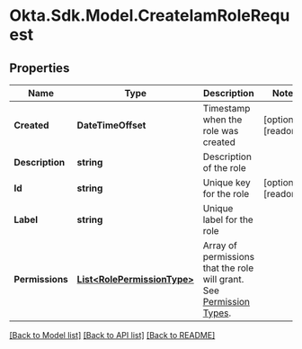 # Okta.Sdk.Model.CreateIamRoleRequest

## Properties

Name | Type | Description | Notes
------------ | ------------- | ------------- | -------------
**Created** | **DateTimeOffset** | Timestamp when the role was created | [optional] [readonly] 
**Description** | **string** | Description of the role | 
**Id** | **string** | Unique key for the role | [optional] [readonly] 
**Label** | **string** | Unique label for the role | 
**Permissions** | [**List&lt;RolePermissionType&gt;**](RolePermissionType.md) | Array of permissions that the role will grant. See [Permission Types](https://developer.okta.com/docs/concepts/role-assignment/#permission-types). | 

[[Back to Model list]](../README.md#documentation-for-models) [[Back to API list]](../README.md#documentation-for-api-endpoints) [[Back to README]](../README.md)

